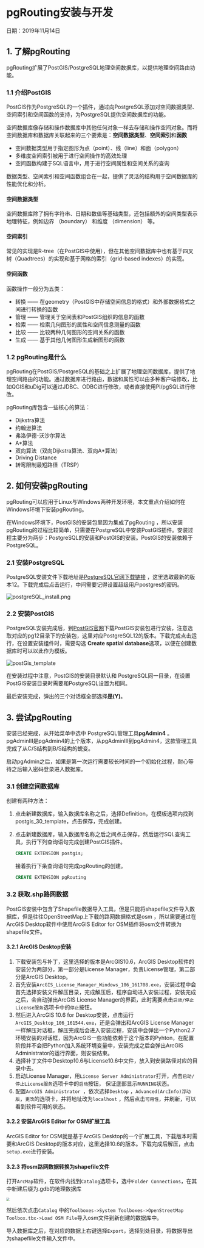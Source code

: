 # pgRouting安装与开发

日期：2019年11月14日

## 1. 了解pgRouting

 pgRouting扩展了PostGIS/PostgreSQL地理空间数据库，以提供地理空间路由功能。

### 1.1 介绍PostGIS
PostGIS作为PostgreSQL的一个插件，通过向PostgreSQL添加对空间数据类型、空间索引和空间函数的支持，为PostgreSQL提供空间数据库的功能。

空间数据库像存储和操作数据库中其他任何对象一样去存储和操作空间对象。而将空间数据库和数据库关联起来的三个要素是：**空间数据类型**、**空间索引**和**函数**

-  空间数据类型用于指定图形为点（point）、线（line）和面（polygon） 
-  多维度空间索引被用于进行空间操作的高效处理
-  空间函数构建于SQL语言中，用于进行空间属性和空间关系的查询 

 数据类型、空间索引和空间函数组合在一起，提供了灵活的结构用于空间数据库的性能优化和分析。 

#### 空间数据类型

空间数据库除了拥有字符串、日期和数值等基础类型，还包括额外的空间类型表示地理特征，例如边界 （boundary） 和维度 （dimension） 等。

#### 空间索引

常见的实现是R-tree（在PostGIS中使用），但在其他空间数据库中也有基于四叉树（Quadtrees）的实现和基于网格的索引（grid-based indexes）的实现。 

#### 空间函数

函数操作一般分为五类：

-  转换 —— 在geometry（PostGIS中存储空间信息的格式）和外部数据格式之间进行转换的函数 
-  管理 —— 管理关于空间表和PostGIS组织的信息的函数 
-  检索 —— 检索几何图形的属性和空间信息测量的函数 
-  比较 —— 比较两种几何图形的空间关系的函数 
-  生成 —— 基于其他几何图形生成新图形的函数 

### 1.2 pgRouting是什么

pgRouting在PostGIS/PostgreSQL的基础之上扩展了地理空间数据库，提供了地理空间路由的功能。通过数据库进行路由，数据和属性可以由多种客户端修改，比如QGIS和uDig可以通过JDBC、ODBC进行修改，或者直接使用Pl/pgSQL进行修改。 

pgRouting库包含一些核心的算法：

- Dijkstra算法
- 约翰逊算法
- 弗洛伊德-沃沙尔算法
- A*算法
- 双向算法（双向Dijkstra算法、双向A*算法）
- Driving Distance
- 转弯限制最短路径（TRSP）

## 2. 如何安装pgRouting

pgRouting可以应用于Linux与Windows两种开发环境，本文重点介绍如何在Windows环境下安装pgRouting。

在Windows环境下，PostGIS的安装包里因为集成了pgRouting ，所以安装pgRouting的过程比较简单，只需要在PostgreSQL中安装PostGIS插件。安装过程主要分为两步：PostgreSQL的安装和PostGIS的安装。PostGIS的安装依赖于PostgreSQL。

### 2.1 安装PostgreSQL

 PostgreSQL安装文件下载地址是[PostgreSQL官网下载链接](https://www.enterprisedb.com/downloads/postgres-postgresql-downloads) ，这里选取最新的版本12。下载完成后点击运行，中间需要记得设置超级用户postgres的密码。

 ![postgreSQL_install.png](https://github.com/Konfuse/TR-Flink/blob/master/doc/pic/postgreSQL_install.png?raw=true) 

### 2.2 安装PostGIS

PostgreSQL安装完成后，到[PostGIS官网](http://download.osgeo.org/postgis/windows/)下载PostGIS安装包进行安装，注意选取对应的pg12目录下的安装包，这里对应PostgreSQL12的版本。下载完成点击运行，在设置安装组件时，需要勾选 **Create spatial database**选项，以便在创建数据库时可以以此作为模板。

![postGis_template](https://github.com/Konfuse/TR-Flink/blob/master/doc/pic/postGis_template.png?raw=true)

在安装过程中注意，PostGIS的安装目录默认和 PostgreSQL同一目录，在设置PostGIS安装目录时需要和PostgreSQL设置为相同。

最后安装完成，弹出的三个对话框全部选择**是(Y)**。

## 3. 尝试pgRouting

安装已经完成，从开始菜单中选中 PostgreSQL管理工具**pgAdmin4** 。pgAdminⅢ是pgAdmin4的上个版本，从pgAdminⅢ到pgAdmin4，这款管理工具完成了从C/S结构到B/S结构的蜕变。

启动pgAdmin之后，如果是第一次运行需要较长时间的一个初始化过程，耐心等待之后输入密码登录进入数据库。

### 3.1 创建空间数据库

创建有两种方法：

1. 点击新建数据库，输入数据库名称之后，选择Definition，在模板选项内找到postgis_30_template，点击保存，完成创建。

2. 点击新建数据库，输入数据库名称之后之间点击保存，然后运行SQL查询工具，执行下列查询语句完成创建PostGIS插件。

   ```sql
   CREATE EXTENSION postgis;
   ```

   接着执行下条查询语句完成pgRouting的创建。

   ```sql
   CREATE EXTENSION pgRouting
   ```

### 3.2 获取.shp路网数据

PostGIS安装中包含了Shapefile数据导入工具，但是只能将shapefile文件导入数据库，但是往往OpenStreetMap上下载的路网数据格式是osm ，所以需要通过在ArcGIS Desktop软件中使用ArcGIS Editor for OSM插件将osm文件转换为shapefile文件。

#### 3.2.1 ArcGIS Desktop安装

1. 下载安装包与补丁，这里选择的版本是ArcGIS10.6，ArcGIS Desktop软件的安装分为两部分，第一部分是License Manager，负责License管理，第二部分是ArcGIS Desktop。
2. 首先安装` ArcGIS_License_Manager_Windows_106_161708.exe `，安装过程中会首先选择安装文件解压目录，完成解压后，程序自动进入安装过程，安装完成之后，会自动弹出ArcGIS License Manager的界面，此时需要点击`启动/停止License服务`选项卡中的`停止`按钮。
3. 然后进入ArcGIS 10.6 for Desktop安装，点击运行` ArcGIS_Desktop_106_161544.exe `，还是会弹出和ArcGIS License Manager一样解压对话框，解压完成后会进入安装过程，安装中会弹出一个Python2.7环境安装的对话框，因为ArcGIS一些功能依赖于这个版本的Pyhton，在配置阶段并不会把Python加入系统环境变量中，安装完成之后会弹出ArcGIS Administrator的运行界面，则安装结束。
4. 选择补丁文件中Desktop10.6与License10.6中文件，放入到安装路径对应的目录中去。
5. 启动License Manager，用` License Server Administrator `打开，点击`启动/停止License服务`选项卡中的`启动`按钮， 保证底部显示`RUNNING`状态。 
6. 配置`ArcGIS Administrator `，依次选择`Desktop` ，`Advanced(ArcInfo)浮动版`，`更改`的选项卡，并将地址改为`localhost` ，然后点击`可用性`，并刷新，可以看到软件可用的状态。

#### 3.2.2 安装ArcGIS Editor for OSM扩展工具

ArcGIS Editor for OSM就是基于ArcGIS Desktop的一个扩展工具，下载版本时需要和ArcGIS Desktop的版本对应，这里选择10.6的版本。下载完成后解压，点击`setup.exe`进行安装。

#### 3.2.3 将osm路网数据转换为shapefile文件

打开`ArcMap`软件，在软件内找到`Catalog`选项卡，选中`Folder Connections`，在其中新建后缀为.gdb的地理数据库

<img src="https://github.com/Konfuse/TR-Flink/blob/master/doc/pic/arcMap_folderconnection.png?raw=true" style="zoom:50%;" />

然后依次点击`Catalog` 中的`Toolboxes->System Toolboxes->OpenStreetMap Toolbox.tbx->Load OSM File`导入osm文件到新创建的数据库中。

导入数据库之后，在对应的数据上右键选择`Export`，选择到处目录，将数据导出为shapeflile文件输入文件中。

